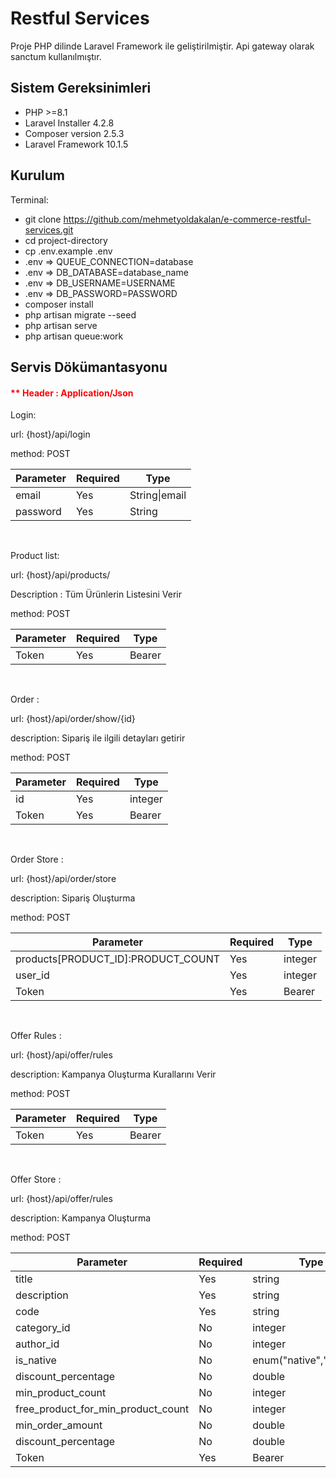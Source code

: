 # Restful Services
Proje PHP dilinde Laravel Framework ile geliştirilmiştir. Api gateway olarak sanctum kullanılmıştır.


## Sistem Gereksinimleri

- PHP >=8.1
- Laravel Installer 4.2.8
- Composer version 2.5.3
- Laravel Framework 10.1.5


## Kurulum

Terminal:
- git clone https://github.com/mehmetyoldakalan/e-commerce-restful-services.git
- cd project-directory
- cp .env.example .env
- .env => QUEUE_CONNECTION=database
- .env => DB_DATABASE=database_name
- .env => DB_USERNAME=USERNAME
- .env => DB_PASSWORD=PASSWORD
- composer install
- php artisan migrate --seed
- php artisan serve
- php artisan queue:work

## Servis Dökümantasyonu

<div class="row">
<h4 style="color:red">** Header : Application/Json</h4>
    <div class="col-md-12">
        <div class="nav-tabs-horizontal nav-tabs-inverse">
            <div class="tab-content padding-20">
            <p>Login: </p>
            <p>url: {host}/api/login  </p>
            <p>method: POST </p>
                <div class="tab-pane " id="team-lead" role="tabpanel">
                    <table class="table hrDataTable table-bordered table-hover table-striped" >
                        <thead>
                             <tr>
                                <th>Parameter</th>
                                <th>Required</th>
                                <th>Type</th>
                            </tr>
                        </thead>
                        <tbody>
                            <tr>
                                <td>email</td>
                                <td>Yes</td>
                                <td>String|email</td>
                            </tr>
                            <tr>
                                <td>password</td>
                                <td>Yes</td>
                                <td>String</td>
                            </tr>
                        </tbody>
                    </table>
                </div>
            </div>
        </div>
    </div>
    <br>
    <div class="col-md-12">
        <div class="nav-tabs-horizontal nav-tabs-inverse">
            <div class="tab-content padding-20">
            <p>Product list: </p>
            <p>url: {host}/api/products/  </p>
            <p>Description : Tüm Ürünlerin Listesini Verir</p>
            <p>method: POST </p>
                <div class="tab-pane " id="team-lead" role="tabpanel">
                    <table class="table hrDataTable table-bordered table-hover table-striped" >
                        <thead>
                             <tr>
                                <th>Parameter</th>
                                <th>Required</th>
                                <th>Type</th>
                            </tr>
                        </thead>
                        <tbody>
                            <tr>
                                <td>Token</td>
                                <td>Yes</td>
                                <td>Bearer</td>
                            </tr>
                        </tbody>
                    </table>
                </div>
            </div>
        </div>
    </div>
    <br>
    <div class="col-md-12">
        <div class="nav-tabs-horizontal nav-tabs-inverse">
            <div class="tab-content padding-20">
            <p>Order : </p>
            <p>url: {host}/api/order/show/{id}  </p>
            <p>description: Sipariş ile ilgili detayları getirir  </p>
            <p>method: POST </p>
                <div class="tab-pane " id="team-lead" role="tabpanel">
                    <table class="table hrDataTable table-bordered table-hover table-striped" >
                        <thead>
                             <tr>
                                <th>Parameter</th>
                                <th>Required</th>
                                <th>Type</th>
                            </tr>
                        </thead>
                        <tbody>
                            <tr>
                                <td>id</td>
                                <td>Yes</td>
                                <td>integer</td>
                            </tr>
                             <tr>
                                <td>Token</td>
                                <td>Yes</td>
                                <td>Bearer</td>
                            </tr>
                        </tbody>
                    </table>
                </div>
            </div>
        </div>
    </div>
    <br>
    <div class="col-md-12">
        <div class="nav-tabs-horizontal nav-tabs-inverse">
            <div class="tab-content padding-20">
            <p>Order Store : </p>
            <p>url: {host}/api/order/store  </p>
            <p>description: Sipariş Oluşturma  </p>
            <p>method: POST </p>
                <div class="tab-pane " id="team-lead" role="tabpanel">
                    <table class="table hrDataTable table-bordered table-hover table-striped" >
                        <thead>
                             <tr>
                                <th>Parameter</th>
                                <th>Required</th>
                                <th>Type</th>
                            </tr>
                        </thead>
                        <tbody>
                            <tr>
                                <td>products[PRODUCT_ID]:PRODUCT_COUNT</td>
                                <td>Yes</td>
                                <td>integer</td>
                            </tr>
                            <tr>
                                <td>user_id</td>
                                <td>Yes</td>
                                <td>integer</td>
                            </tr>
                             <tr>
                                <td>Token</td>
                                <td>Yes</td>
                                <td>Bearer</td>
                            </tr>
                        </tbody>
                    </table>
                </div>
            </div>
        </div>
    </div>
    <br>
    <div class="col-md-12">
            <div class="nav-tabs-horizontal nav-tabs-inverse">
                <div class="tab-content padding-20">
                <p>Offer Rules : </p>
                <p>url: {host}/api/offer/rules  </p>
                <p>description: Kampanya Oluşturma Kurallarını Verir </p>
                <p>method: POST </p>
                    <div class="tab-pane " id="team-lead" role="tabpanel">
                        <table class="table hrDataTable table-bordered table-hover table-striped" >
                            <thead>
                                 <tr>
                                    <th>Parameter</th>
                                    <th>Required</th>
                                    <th>Type</th>
                                </tr>
                            </thead>
                            <tbody>
                                 <tr>
                                    <td>Token</td>
                                    <td>Yes</td>
                                    <td>Bearer</td>
                                </tr>
                            </tbody>
                        </table>
                    </div>
                </div>
            </div>
        </div>
    <br>
    <div class="col-md-12">
            <div class="nav-tabs-horizontal nav-tabs-inverse">
                <div class="tab-content padding-20">
                <p>Offer Store : </p>
                <p>url: {host}/api/offer/rules  </p>
                <p>description: Kampanya Oluşturma </p>
                <p>method: POST </p>
                    <div class="tab-pane " id="team-lead" role="tabpanel">
                        <table class="table hrDataTable table-bordered table-hover table-striped" >
                            <thead>
                                 <tr>
                                    <th>Parameter</th>
                                    <th>Required</th>
                                    <th>Type</th>
                                </tr>
                            </thead>
                            <tbody>
                                 <tr>
                                    <td>title</td>
                                    <td>Yes</td>
                                    <td>string</td>
                                </tr>
                                 <tr>
                                    <td>description</td>
                                    <td>Yes</td>
                                    <td>string</td>
                                </tr>
                                 <tr>
                                    <td>code</td>
                                    <td>Yes</td>
                                    <td>string</td>
                                </tr>
                                 <tr>
                                    <td>category_id</td>
                                    <td>No</td>
                                    <td>integer</td>
                                </tr>
                                 <tr>
                                    <td>author_id</td>
                                    <td>No</td>
                                    <td>integer</td>
                                </tr>
                                 <tr>
                                    <td>is_native</td>
                                    <td>No</td>
                                    <td>enum("native","foreign")</td>
                                </tr>
                                 <tr>
                                    <td>discount_percentage</td>
                                    <td>No</td>
                                    <td>double</td>
                                </tr>
                                 <tr>
                                    <td>min_product_count</td>
                                    <td>No</td>
                                    <td>integer</td>
                                </tr>
                                 <tr>
                                    <td>free_product_for_min_product_count</td>
                                    <td>No</td>
                                    <td>integer</td>
                                </tr>
                                 <tr>
                                    <td>min_order_amount</td>
                                    <td>No</td>
                                    <td>double</td>
                                </tr>
                                 <tr>
                                    <td>discount_percentage</td>
                                    <td>No</td>
                                    <td>double</td>
                                </tr>
                                 <tr>
                                    <td>Token</td>
                                    <td>Yes</td>
                                    <td>Bearer</td>
                                </tr>
                            </tbody>
                        </table>
                    </div>
                </div>
            </div>
        </div>
</div>
